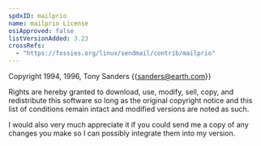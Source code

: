 ```yaml
---
spdxID: mailprio
name: mailprio License
osiApproved: false
listVersionAdded: 3.23
crossRefs: 
  - "https://fossies.org/linux/sendmail/contrib/mailprio"
---
```


Copyright 1994, 1996, Tony Sanders {{sanders@earth.com}}

Rights are hereby granted to download, use, modify, sell, copy, and redistribute this software so long as the original copyright notice and this list of conditions remain intact and modified versions are noted as such.

I would also very much appreciate it if you could send me a copy of any changes you make so I can possibly integrate them into my version.
